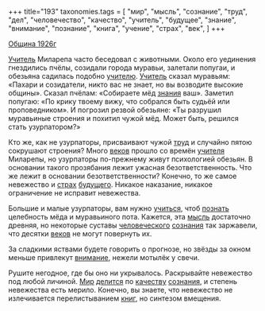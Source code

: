 +++
title="193"
taxonomies.tags = [
 "мир",
 "мысль",
 "сознание",
 "труд",
 "дел",
 "человечество",
 "качество",
 "учитель",
 "будущее",
 "знание",
 "внимание",
 "познание",
 "книга",
 "учение",
 "страх",
 "век",
]
+++

[Община 1926г](/agni/1926)

[Учитель](/tags/учитель) Миларепа часто беседовал с животными. Около его уединения гнездились пчёлы, созидали города муравьи, залетали попугаи, и обезьяна садилась подобно [учителю](/tags/учитель). [Учитель](/tags/учитель) сказал муравьям: «Пахари и созидатели, никто вас не знает, но вы возводите высокие общины». Сказал пчёлам: «Собираете мёд [знания](/tags/труд) ваш». Заметил попугаю: «По крику твоему вижу, что собрался быть судьёй или проповедником». И погрозил резвой обезьяне: «Ты разрушил муравьиные строения и похитил чужой мёд. Может быть, решился стать узурпатором?»   

Кто же, как не узурпаторы, присваивают чужой [труд](/tags/труд) и случайно пятою сокрушают строения? Много [веков](/tags/век) прошло со времён [учителя](/tags/учитель) Миларепы, но узурпаторы по-прежнему живут психологией обезьян. В основании такого прозябания лежит ужасная безответственность. Что же лежит в основании безответственности? Конечно, то же самое невежество и [страх](/tags/страх) [будущего](/tags/будущее). Никакое наказание, никакое ограничение не исправит невежества.   

Большие и малые узурпаторы, вам нужно [учиться](/tags/учение), чтоб [познать](/tags/познание) целебность мёда и муравьиного пота. Кажется, эта [мысль](/tags/мысль) достаточно древняя, но некоторые суставы [человеческого](/tags/человечество) [сознания](/tags/сознание) так заржавели, что десятки [веков](/tags/век) не могут повернуть их.   

За сладкими яствами будете говорить о прогнозе, но звёзды за окном меньше привлекут [внимание](/tags/внимание), нежели мотылёк у свечи.   

Рушите негодное, где бы оно ни укрывалось. Раскрывайте невежество под любой личиной. [Мир](/tags/мир) [делится](/tags/дел) по [качеству](/tags/качество) [сознания](/tags/сознание), и степень невежества есть мерило. Конечно, вы знаете, что невежество не излечивается перелистыванием [книг](/tags/книга), но синтезом вмещения.   

